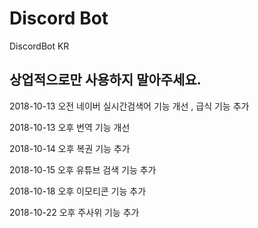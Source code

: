 # Discord Bot

DiscordBot KR 


상업적으로만 사용하지 말아주세요. 
------------------------------------------------------------

2018-10-13 오전 네이버 실시간검색어 기능 개선 , 급식 기능 추가

2018-10-13 오후 번역 기능 개선

2018-10-14 오후 복권 기능 추가    

2018-10-15 오후 유튜브 검색 기능 추가

2018-10-18 오후 이모티콘 기능 추가 

2018-10-22 오후 주사위 기능 추가











